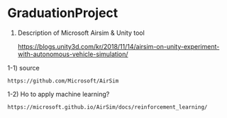 # GraduationProject


1. Description of Microsoft Airsim & Unity tool 

    https://blogs.unity3d.com/kr/2018/11/14/airsim-on-unity-experiment-with-autonomous-vehicle-simulation/
    
  1-1) source
  
    https://github.com/Microsoft/AirSim

  1-2) Ho to apply machine learning?
  
    https://microsoft.github.io/AirSim/docs/reinforcement_learning/
